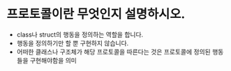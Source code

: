 # 프로토콜이란 무엇인지 설명하시오.

- class나 struct의 행동을 정의하는 역할을 합니다. 
- 행동을 정의하기만 할 뿐 구현하지 않습니다. 
- 어떠한 클래스나 구조체가 해당 프로토콜을 따른다는 것은 프로토콜에 정의된 행동들을 구현해야함을 의미